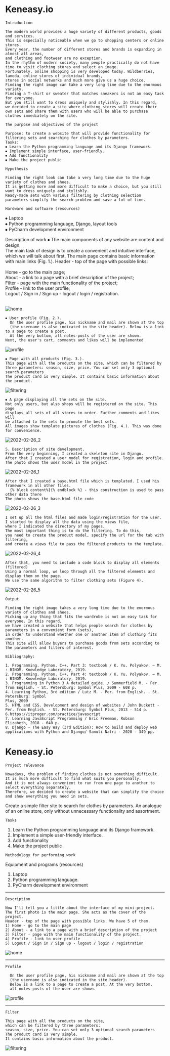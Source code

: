 # Keneasy.io

``Introduction``
```
The modern world provides a huge variety of different products, goods and services.
This is especially noticeable when we go to shopping centers or online stores.
Every year, the number of different stores and brands is expanding in almost all areas,
and clothing and footwear are no exception.
In the rhythm of modern society, many people practically do not have time to visit clothing stores and select an image.
Fortunately, online shopping is very developed today. Wildberries, lamoda, online stores of individual brands,
stores in social networks and much more give us a huge choice.
Finding the right image can take a very long time due to the enormous variety.
Finding a T-shirt or sweater that matches sneakers is not an easy task for everyone.
But you still want to dress uniquely and stylishly. In this regard,
we decided to create a site where clothing stores will create their
own sets and share them with users who will be able to purchase clothes immediately on the site.
```

``The purpose and objectives of the project``
```
Purpose: to create a website that will provide functionality for filtering sets and searching for clothes by parameters.
Tasks:
⦁ Learn the Python programming language and its Django framework.
⦁ Implement simple interface, user-friendly.
⦁ Add functionality
⦁ Make the project public
```

``Hypothesis``
```
Finding the right look can take a very long time due to the huge variety of clothes and shoes.
It is getting more and more difficult to make a choice, but you still want to dress uniquely and stylishly.
Ready-made sets with various filtering by clothing selection parameters simplify the search problem and save a lot of time.
```

`Hardware and software (resources) `

⦁ Laptop <br>
⦁ Python programming language, Django, layout tools <br>
⦁ PyCharm development environment<br>

Description of work ⦁ The main components of any website are content and design.<br>
The main task of design is to create a convenient and intuitive interface,<br>
which we will talk about first. The main page contains basic information<br>
with main links (Fig. 1.). Header - top of the page with possible links:<br>
<br>
Home - go to the main page;<br>
About - a link to a page with a brief description of the project;<br>
Filter - page with the main functionality of the project;<br>
Profile - link to the user profile;<br>
Logout / Sign in / Sign up - logout / login / registration.<br><br>


![home](https://user-images.githubusercontent.com/66637696/153063419-dcbe464d-960a-422d-a7df-16fa38868b79.png)

```
⦁ User profile (Fig. 2.).
  On the user profile page, his nickname and mail are shown at the top
  (the username is also indicated in the site header). Below is a link to a page to create a post.
  At the very bottom, all notes-posts of the user are shown.
Next, the user's cart, comments and likes will be implemented
```

![profile](https://user-images.githubusercontent.com/66637696/153063501-6188378e-fcee-492b-8505-1041a370d734.png)

```
⦁ Page with all products (Fig. 3.).
This page with all the products on the site, which can be filtered by 
three parameters: season, size, price. You can set only 3 optional search parameters
The product card is very simple. It contains basic information about the product.
```

![filtering](https://user-images.githubusercontent.com/66637696/153063593-d9618d29-c29a-4bc5-8d45-e83f1b5a98ec.png)

```
⦁ A page displaying all the sets on the site.
Not only users, but also shops will be registered on the site. This page
displays all sets of all stores in order. Further comments and likes will
be attached to the sets to promote the best sets.
All images show template pictures of clothes (Fig. 4.). This was done for convenience.
```

![2022-02-26_2](https://user-images.githubusercontent.com/66637696/155880711-0cfcb1b7-2c4c-4e5b-851b-ddb1752ab8de.png)


```
5. Description of site development.
From the very beginning, I created a skeleton site in Django.
After that I created a user model for registration, login and profile.
The photo shows the user model in the project
```

![2022-02-26_1](https://user-images.githubusercontent.com/66637696/155880758-abfa1f1f-730f-41ed-8282-c303ad8f45f3.png)


```
After that I created a base.html file which is templated. I used his framework in all other files.
  {% block content%}{% endblock %} - this construction is used to pass other data there
The photo shows the base.html file code
```
![2022-02-26_3](https://user-images.githubusercontent.com/66637696/155880771-4fe7d06f-9cba-4257-9bb6-25dd6865918b.png)


```
I set up all the html files and made login/registration for the user.
I started to display all the data using the views file,
where I indicated the directory of my pages.
The most important thing is to do the filtering. To do this,
you need to create the product model, specify the url for the tab with filtering,
and create a views file to pass the filtered products to the template.
```
![2022-02-26_4](https://user-images.githubusercontent.com/66637696/155880784-ab21dbb5-15c0-452a-8fde-3c53663549af.png)


```
After that, you need to include a code block to display all elements (filtered)
Using a normal loop, we loop through all the filtered elements and display them on the page.
We use the same algorithm to filter clothing sets (Figure 4).
```
![2022-02-26_5](https://user-images.githubusercontent.com/66637696/155880792-7dd69e10-c19f-417e-8df2-7fa6317d06bd.png)


``Output``

```
Finding the right image takes a very long time due to the enormous variety of clothes and shoes.
Picking up any thing that fits the wardrobe is not an easy task for everyone. In this regard,
we have created a website that helps people search for clothes by parameters in a convenient form (sets),
in order to understand whether one or another item of clothing fits another.
This site will allow buyers to purchase goods from sets according to the parameters and filters of interest.
```

``Bibliography:``
```
1. Programming. Python. C++. Part 3: textbook / K. Yu. Polyakov. — M. : BINOM. Knowledge Laboratory, 2019.
2. Programming. Python. C++. Part 4: textbook / K. Yu. Polyakov. — M. : BINOM. Knowledge Laboratory, 2019.
3. Programming in Python 3 A detailed guide. / Summerfield M. - Per. from English. - St. Petersburg: Symbol Plus, 2009 - 608 p.
4. Learning Python, 3rd edition / Lutz M. - Per. from English. - St. Petersburg: Symbol
Plus, 2009
5. HTML and CSS. Development and design of websites / John Duckett - Per. from English. - St. Petersburg: Symbol Plus, 2013 - 514 p.
6.https://itproger.com/practice/javascript
7. Learning JavaScript Programming / Eric Freeman, Robson
Elizabeth, 2018 - 640 p.
8. Django - The Easy Way (3rd Edition): How to build and deploy web applications with Python and Django/ Samuli Natri - 2020 - 349 pp.
```




>>>>>>>>>>>>>>>>>>>>>>>>>>>>>>>>>>>>>>>>>>>>

# Keneasy.io

``Project relevance``

```
Nowadays, the problem of finding clothes is not something difficult.
It is much more difficult to find what suits you personally.
And it is not always convenient to run from one page to another to select everything separately.
Therefore, we decided to create a website that can simplify the choice and show everything you need in sets.
```
Create a simple filter site to search for clothes by parameters. An analogue of an online store, only without unnecessary functionality and assortment.

``Tasks``
1) Learn the Python programming language and its Django framework.
2) Implement a simple user-friendly interface.
3) Add functionality
4) Make the project public

``Methodology for performing work``

Equipment and programs (resources)
1. Laptop
2. Python programming language.
3. PyCharm development environment

-------------------------------------

``Description``

```
Now I’ll tell you a little about the interface of my mini-project.
The first photo is the main page. She acts as the cover of the project.
Header - top of the page with possible links. We have 5 of them.
1) Home - go to the main page
2) About - a link to a page with a brief description of the project
3) Filter - page with the main functionality of the project.
4) Profile - link to user profile
5) Logout / Sign in / Sign up - logout / login / registration
```

![home](https://user-images.githubusercontent.com/66637696/153063419-dcbe464d-960a-422d-a7df-16fa38868b79.png)

------------------------------

``Profile``

```
  On the user profile page, his nickname and mail are shown at the top
  (the username is also indicated in the site header).
  Below is a link to a page to create a post. At the very bottom,
  all notes-posts of the user are shown.
```

![profile](https://user-images.githubusercontent.com/66637696/153063501-6188378e-fcee-492b-8505-1041a370d734.png)

--------------------------------

``Filter``

```
This page with all the products on the site,
which can be filtered by three parameters:
season, size, price. You can set only 3 optional search parameters
The product card is very simple.
It contains basic information about the product.
```

![filtering](https://user-images.githubusercontent.com/66637696/153063593-d9618d29-c29a-4bc5-8d45-e83f1b5a98ec.png)
